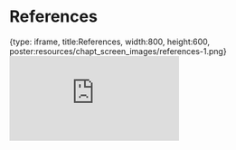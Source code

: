 # References
 
{type: iframe, title:References, width:800, height:600, poster:resources/chapt_screen_images/references-1.png}
![](https://sayumiyork.github.io/c-moor-ottr-generic/references-1.html)
 

 
